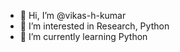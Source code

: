 - 👋 Hi, I’m @vikas-h-kumar
- 👀 I’m interested in Research, Python
- 🌱 I’m currently learning Python

<!---
vikas-h-kumar/vikas-h-kumar is a ✨ special ✨ repository because its `README.md` (this file) appears on your GitHub profile.
You can click the Preview link to take a look at your changes.
--->
